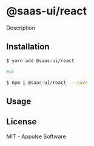 # @saas-ui/react 

Description

## Installation

```sh
$ yarn add @saas-ui/react 

#or

$ npm i @saas-ui/react  --save
```

## Usage

## License

MIT - Appulse Software
